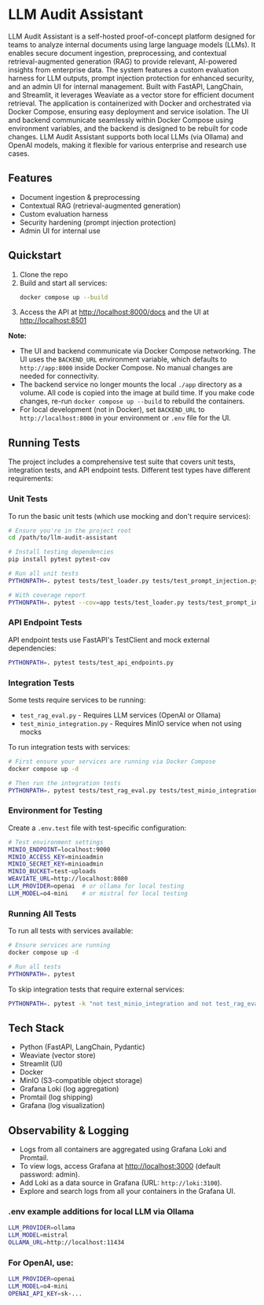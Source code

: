 # LLM Audit Assistant

LLM Audit Assistant is a self-hosted proof-of-concept platform designed for teams to analyze internal documents using large language models (LLMs). It enables secure document ingestion, preprocessing, and contextual retrieval-augmented generation (RAG) to provide relevant, AI-powered insights from enterprise data. The system features a custom evaluation harness for LLM outputs, prompt injection protection for enhanced security, and an admin UI for internal management. Built with FastAPI, LangChain, and Streamlit, it leverages Weaviate as a vector store for efficient document retrieval. The application is containerized with Docker and orchestrated via Docker Compose, ensuring easy deployment and service isolation. The UI and backend communicate seamlessly within Docker Compose using environment variables, and the backend is designed to be rebuilt for code changes. LLM Audit Assistant supports both local LLMs (via Ollama) and OpenAI models, making it flexible for various enterprise and research use cases.

## Features
- Document ingestion & preprocessing
- Contextual RAG (retrieval-augmented generation)
- Custom evaluation harness
- Security hardening (prompt injection protection)
- Admin UI for internal use

## Quickstart

1. Clone the repo
2. Build and start all services:
   ```sh
   docker compose up --build
   ```
3. Access the API at [http://localhost:8000/docs](http://localhost:8000/docs) and the UI at [http://localhost:8501](http://localhost:8501)

**Note:**
- The UI and backend communicate via Docker Compose networking. The UI uses the `BACKEND_URL` environment variable, which defaults to `http://app:8000` inside Docker Compose. No manual changes are needed for connectivity.
- The backend service no longer mounts the local `./app` directory as a volume. All code is copied into the image at build time. If you make code changes, re-run `docker compose up --build` to rebuild the containers.
- For local development (not in Docker), set `BACKEND_URL` to `http://localhost:8000` in your environment or `.env` file for the UI.

## Running Tests

The project includes a comprehensive test suite that covers unit tests, integration tests, and API endpoint tests. Different test types have different requirements:

### Unit Tests

To run the basic unit tests (which use mocking and don't require services):

```sh
# Ensure you're in the project root
cd /path/to/llm-audit-assistant

# Install testing dependencies
pip install pytest pytest-cov

# Run all unit tests
PYTHONPATH=. pytest tests/test_loader.py tests/test_prompt_injection.py

# With coverage report
PYTHONPATH=. pytest --cov=app tests/test_loader.py tests/test_prompt_injection.py
```

### API Endpoint Tests

API endpoint tests use FastAPI's TestClient and mock external dependencies:

```sh
PYTHONPATH=. pytest tests/test_api_endpoints.py
```

### Integration Tests

Some tests require services to be running:

- `test_rag_eval.py` - Requires LLM services (OpenAI or Ollama)
- `test_minio_integration.py` - Requires MinIO service when not using mocks

To run integration tests with services:

```sh
# First ensure your services are running via Docker Compose
docker compose up -d

# Then run the integration tests
PYTHONPATH=. pytest tests/test_rag_eval.py tests/test_minio_integration.py
```

### Environment for Testing

Create a `.env.test` file with test-specific configuration:

```bash
# Test environment settings
MINIO_ENDPOINT=localhost:9000
MINIO_ACCESS_KEY=minioadmin
MINIO_SECRET_KEY=minioadmin
MINIO_BUCKET=test-uploads
WEAVIATE_URL=http://localhost:8080
LLM_PROVIDER=openai  # or ollama for local testing
LLM_MODEL=o4-mini    # or mistral for local testing
```

### Running All Tests

To run all tests with services available:

```sh
# Ensure services are running
docker compose up -d

# Run all tests
PYTHONPATH=. pytest
```

To skip integration tests that require external services:

```sh
PYTHONPATH=. pytest -k "not test_minio_integration and not test_rag_eval[qa_pair0]"
```

## Tech Stack
- Python (FastAPI, LangChain, Pydantic)
- Weaviate (vector store)
- Streamlit (UI)
- Docker
- MinIO (S3-compatible object storage)
- Grafana Loki (log aggregation)
- Promtail (log shipping)
- Grafana (log visualization)

## Observability & Logging
- Logs from all containers are aggregated using Grafana Loki and Promtail.
- To view logs, access Grafana at [http://localhost:3000](http://localhost:3000) (default password: admin).
- Add Loki as a data source in Grafana (URL: `http://loki:3100`).
- Explore and search logs from all your containers in the Grafana UI.

### .env example additions for local LLM via Ollama
```bash
LLM_PROVIDER=ollama
LLM_MODEL=mistral
OLLAMA_URL=http://localhost:11434
```
### For OpenAI, use:
```bash
LLM_PROVIDER=openai
LLM_MODEL=o4-mini
OPENAI_API_KEY=sk-...
```